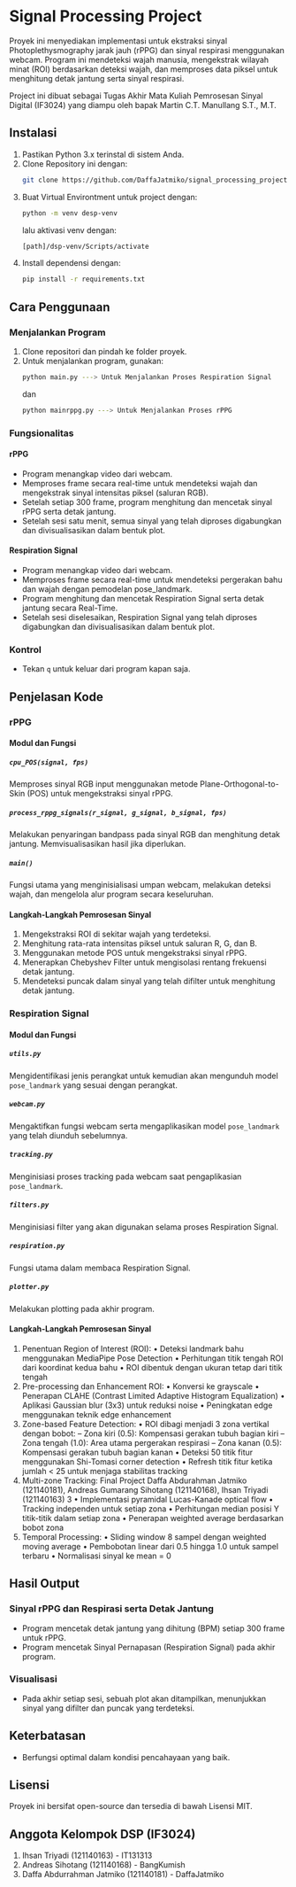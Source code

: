 # Signal Processing Project

Proyek ini menyediakan implementasi untuk ekstraksi sinyal Photoplethysmography jarak jauh (rPPG) dan sinyal respirasi menggunakan webcam. Program ini mendeteksi wajah manusia, mengekstrak wilayah minat (ROI) berdasarkan deteksi wajah, dan memproses data piksel untuk menghitung detak jantung serta sinyal respirasi.

Project ini dibuat sebagai Tugas Akhir Mata Kuliah Pemrosesan Sinyal Digital (IF3024) yang diampu oleh bapak Martin C.T. Manullang S.T., M.T.

## Instalasi

1. Pastikan Python 3.x terinstal di sistem Anda.
2. Clone Repository ini dengan:
   ```bash
   git clone https://github.com/DaffaJatmiko/signal_processing_project.git
   ```
3. Buat Virtual Environtment untuk project dengan:
   ```bash
   python -m venv desp-venv
   ```
   lalu aktivasi venv dengan:
   ```bash
   [path]/dsp-venv/Scripts/activate
   ```
4. Install dependensi dengan:
   ```bash
   pip install -r requirements.txt
   ```

## Cara Penggunaan

### Menjalankan Program

1. Clone repositori dan pindah ke folder proyek.
2. Untuk menjalankan program, gunakan:
   ```bash
   python main.py ---> Untuk Menjalankan Proses Respiration Signal
   ```
   dan
   ```bash
   python mainrppg.py ---> Untuk Menjalankan Proses rPPG
   ```

### Fungsionalitas

#### rPPG

- Program menangkap video dari webcam.
- Memproses frame secara real-time untuk mendeteksi wajah dan mengekstrak sinyal intensitas piksel (saluran RGB).
- Setelah setiap 300 frame, program menghitung dan mencetak sinyal rPPG serta detak jantung.
- Setelah sesi satu menit, semua sinyal yang telah diproses digabungkan dan divisualisasikan dalam bentuk plot.

#### Respiration Signal

- Program menangkap video dari webcam.
- Memproses frame secara real-time untuk mendeteksi pergerakan bahu dan wajah dengan pemodelan pose_landmark.
- Program menghitung dan mencetak Respiration Signal serta detak jantung secara Real-Time.
- Setelah sesi diselesaikan, Respiration Signal yang telah diproses digabungkan dan divisualisasikan dalam bentuk plot.

### Kontrol

- Tekan `q` untuk keluar dari program kapan saja.

## Penjelasan Kode

### rPPG

#### Modul dan Fungsi

##### `cpu_POS(signal, fps)`

Memproses sinyal RGB input menggunakan metode Plane-Orthogonal-to-Skin (POS) untuk mengekstraksi sinyal rPPG.

##### `process_rppg_signals(r_signal, g_signal, b_signal, fps)`

Melakukan penyaringan bandpass pada sinyal RGB dan menghitung detak jantung. Memvisualisasikan hasil jika diperlukan.

##### `main()`

Fungsi utama yang menginisialisasi umpan webcam, melakukan deteksi wajah, dan mengelola alur program secara keseluruhan.

#### Langkah-Langkah Pemrosesan Sinyal

1. Mengekstraksi ROI di sekitar wajah yang terdeteksi.
2. Menghitung rata-rata intensitas piksel untuk saluran R, G, dan B.
3. Menggunakan metode POS untuk mengekstraksi sinyal rPPG.
4. Menerapkan Chebyshev Filter untuk mengisolasi rentang frekuensi detak jantung.
5. Mendeteksi puncak dalam sinyal yang telah difilter untuk menghitung detak jantung.

### Respiration Signal

#### Modul dan Fungsi

##### `utils.py`

Mengidentifikasi jenis perangkat untuk kemudian akan mengunduh model `pose_landmark` yang sesuai dengan perangkat.

##### `webcam.py`

Mengaktifkan fungsi webcam serta mengaplikasikan model `pose_landmark` yang telah diunduh sebelumnya.

##### `tracking.py`

Menginisiasi proses tracking pada webcam saat pengaplikasian `pose_landmark`.

##### `filters.py`

Menginisiasi filter yang akan digunakan selama proses Respiration Signal.

##### `respiration.py`

Fungsi utama dalam membaca Respiration Signal.

##### `plotter.py`

Melakukan plotting pada akhir program.

#### Langkah-Langkah Pemrosesan Sinyal

1. Penentuan Region of Interest (ROI):
   • Deteksi landmark bahu menggunakan MediaPipe Pose Detection
   • Perhitungan titik tengah ROI dari koordinat kedua bahu
   • ROI dibentuk dengan ukuran tetap dari titik tengah
1. Pre-processing dan Enhancement ROI:
   • Konversi ke grayscale
   • Penerapan CLAHE (Contrast Limited Adaptive Histogram Equalization)
   • Aplikasi Gaussian blur (3x3) untuk reduksi noise
   • Peningkatan edge menggunakan teknik edge enhancement
1. Zone-based Feature Detection:
   • ROI dibagi menjadi 3 zona vertikal dengan bobot:
   – Zona kiri (0.5): Kompensasi gerakan tubuh bagian kiri
   – Zona tengah (1.0): Area utama pergerakan respirasi
   – Zona kanan (0.5): Kompensasi gerakan tubuh bagian kanan
   • Deteksi 50 titik fitur menggunakan Shi-Tomasi corner detection
   • Refresh titik fitur ketika jumlah < 25 untuk menjaga stabilitas tracking
1. Multi-zone Tracking:
   Final Project
   Daffa Abdurahman Jatmiko (121140181), Andreas Gumarang Sihotang (121140168), Ihsan Triyadi
   (121140163) 3
   • Implementasi pyramidal Lucas-Kanade optical flow
   • Tracking independen untuk setiap zona
   • Perhitungan median posisi Y titik-titik dalam setiap zona
   • Penerapan weighted average berdasarkan bobot zona
1. Temporal Processing:
   • Sliding window 8 sampel dengan weighted moving average
   • Pembobotan linear dari 0.5 hingga 1.0 untuk sampel terbaru
   • Normalisasi sinyal ke mean = 0

## Hasil Output

### Sinyal rPPG dan Respirasi serta Detak Jantung

- Program mencetak detak jantung yang dihitung (BPM) setiap 300 frame untuk rPPG.
- Program mencetak Sinyal Pernapasan (Respiration Signal) pada akhir program.

### Visualisasi

- Pada akhir setiap sesi, sebuah plot akan ditampilkan, menunjukkan sinyal yang difilter dan puncak yang terdeteksi.

## Keterbatasan

- Berfungsi optimal dalam kondisi pencahayaan yang baik.

## Lisensi

Proyek ini bersifat open-source dan tersedia di bawah Lisensi MIT.

## Anggota Kelompok DSP (IF3024)

1. Ihsan Triyadi (121140163) - IT131313
2. Andreas Sihotang (121140168) - BangKumish
3. Daffa Abdurrahman Jatmiko (121140181) - DaffaJatmiko

